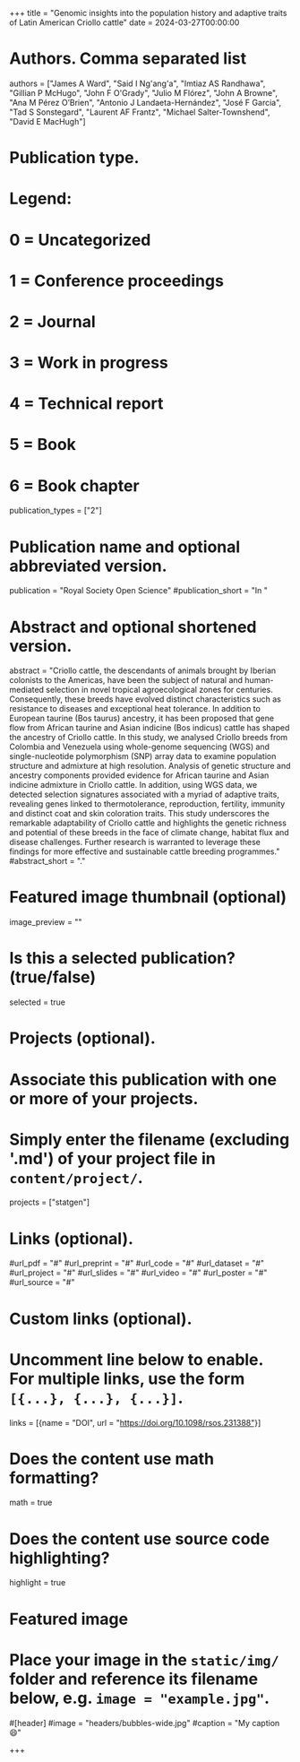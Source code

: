 +++
title = "Genomic insights into the population history and adaptive traits of Latin American Criollo cattle"
date = 2024-03-27T00:00:00

# Authors. Comma separated list
authors = ["James A Ward", "Said I Ng'ang'a", "Imtiaz AS Randhawa", "Gillian P McHugo", "John F O'Grady", "Julio M Flórez", "John A Browne", "Ana M Pérez O’Brien", "Antonio J Landaeta-Hernández", "José F Garcia", "Tad S Sonstegard", "Laurent AF Frantz", "Michael Salter-Townshend", "David E MacHugh"]

# Publication type.
# Legend:
# 0 = Uncategorized
# 1 = Conference proceedings
# 2 = Journal
# 3 = Work in progress
# 4 = Technical report
# 5 = Book
# 6 = Book chapter
publication_types = ["2"]

# Publication name and optional abbreviated version.
publication = "Royal Society Open Science"
#publication_short = "In "

# Abstract and optional shortened version.
abstract = "Criollo cattle, the descendants of animals brought by Iberian colonists to the Americas, have been the subject of natural and human-mediated selection in novel tropical agroecological zones for centuries. Consequently, these breeds have evolved distinct characteristics such as resistance to diseases and exceptional heat tolerance. In addition to European taurine (Bos taurus) ancestry, it has been proposed that gene flow from African taurine and Asian indicine (Bos indicus) cattle has shaped the ancestry of Criollo cattle. In this study, we analysed Criollo breeds from Colombia and Venezuela using whole-genome sequencing (WGS) and single-nucleotide polymorphism (SNP) array data to examine population structure and admixture at high resolution. Analysis of genetic structure and ancestry components provided evidence for African taurine and Asian indicine admixture in Criollo cattle. In addition, using WGS data, we detected selection signatures associated with a myriad of adaptive traits, revealing genes linked to thermotolerance, reproduction, fertility, immunity and distinct coat and skin coloration traits. This study underscores the remarkable adaptability of Criollo cattle and highlights the genetic richness and potential of these breeds in the face of climate change, habitat flux and disease challenges. Further research is warranted to leverage these findings for more effective and sustainable cattle breeding programmes."
#abstract_short = "."

# Featured image thumbnail (optional)
image_preview = ""

# Is this a selected publication? (true/false)
selected = true 

# Projects (optional).
#   Associate this publication with one or more of your projects.
#   Simply enter the filename (excluding '.md') of your project file in `content/project/`.
projects = ["statgen"]

# Links (optional).
#url_pdf = "#"
#url_preprint = "#"
#url_code = "#"
#url_dataset = "#"
#url_project = "#"
#url_slides = "#"
#url_video = "#"
#url_poster = "#"
#url_source = "#"

# Custom links (optional).
#   Uncomment line below to enable. For multiple links, use the form `[{...}, {...}, {...}]`.
links = [{name = "DOI", url = "https://doi.org/10.1098/rsos.231388"}]

# Does the content use math formatting?
math = true

# Does the content use source code highlighting?
highlight = true

# Featured image
# Place your image in the `static/img/` folder and reference its filename below, e.g. `image = "example.jpg"`.
#[header]
#image = "headers/bubbles-wide.jpg"
#caption = "My caption :smile:"

+++

